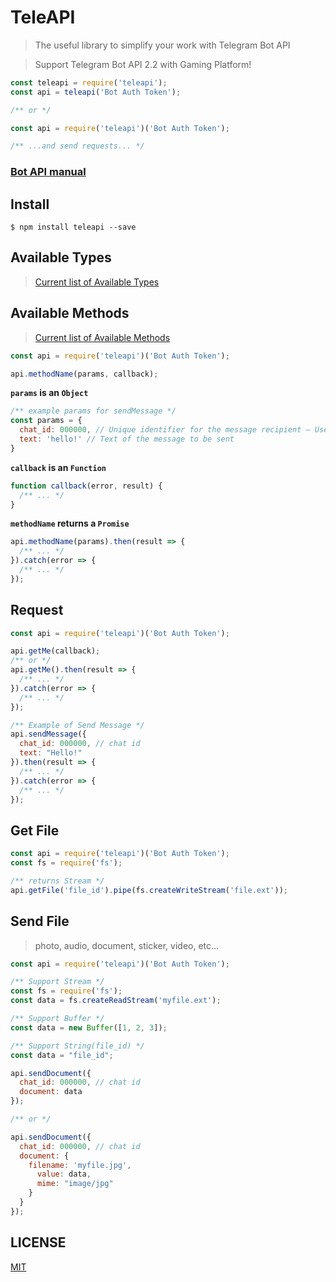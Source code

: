 # TeleAPI
> The useful library to simplify your work with Telegram Bot API

> Support Telegram Bot API 2.2 with Gaming Platform!

```javascript
const teleapi = require('teleapi');
const api = teleapi('Bot Auth Token');

/** or */

const api = require('teleapi')('Bot Auth Token');

/** ...and send requests... */
```
### [Bot API manual](https://core.telegram.org/bots/api "Telegram Bot API")

## Install
```npm
$ npm install teleapi --save
```

## Available Types
> [Current list of Available Types](https://core.telegram.org/bots/api#available-types "Telegram Bot API Available Types")

## Available Methods
> [Current list of Available Methods](https://github.com/nof1000/teleapi/blob/master/api.json "api.json")


```javascript
const api = require('teleapi')('Bot Auth Token');

api.methodName(params, callback);
```

**`params` is an `Object`**
```javascript
/** example params for sendMessage */
const params = {
  chat_id: 000000, // Unique identifier for the message recipient — User or GroupChat id
  text: 'hello!' // Text of the message to be sent
}
```
**`callback` is an `Function`**
```javascript
function callback(error, result) {
  /** ... */
}
```
**`methodName` returns a `Promise`**
```javascript
api.methodName(params).then(result => {
  /** ... */
}).catch(error => {
  /** ... */ 
});
```

## Request
```javascript
const api = require('teleapi')('Bot Auth Token');

api.getMe(callback);
/** or */
api.getMe().then(result => {
  /** ... */
}).catch(error => {
  /** ... */
});

/** Example of Send Message */
api.sendMessage({
  chat_id: 000000, // chat id
  text: "Hello!"
}).then(result => {
  /** ... */
}).catch(error => {
  /** ... */
});
```

## Get File
```javascript
const api = require('teleapi')('Bot Auth Token');
const fs = require('fs');

/** returns Stream */
api.getFile('file_id').pipe(fs.createWriteStream('file.ext'));
```

## Send File
> photo, audio, document, sticker, video, etc...

```javascript
const api = require('teleapi')('Bot Auth Token');

/** Support Stream */
const fs = require('fs');
const data = fs.createReadStream('myfile.ext');

/** Support Buffer */
const data = new Buffer([1, 2, 3]);

/** Support String(file_id) */
const data = "file_id";

api.sendDocument({
  chat_id: 000000, // chat id
  document: data
});

/** or */

api.sendDocument({
  chat_id: 000000, // chat id
  document: {
    filename: 'myfile.jpg',
      value: data,
      mime: "image/jpg"
    }
  }
});

```

## LICENSE
[MIT](./LICENSE "The MIT License")
